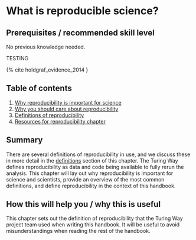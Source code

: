 # What is reproducible science?

## Prerequisites / recommended skill level
No previous knowledge needed.

TESTING

{% cite holdgraf_evidence_2014 }

## Table of contents

1. [Why reproducibility is important for science](01/importantforscience)
2. [Why you should care about reproducibility](02/whycare)
3. [Definitions of reproducibility](03/definitions)
4. [Resources for reproducibility chapter](04/resources)

## Summary
There are several definitions of reproducibility in use, and we discuss these in more detail in the [definitions](03/definitions) section of this chapter.
The Turing Way defines reproducibility as data and code being available to fully rerun the analysis.
This chapter will lay out why reproducibility is important for science and scientists, provide an overview of the most common definitions, and define reproducibility in the context of this handbook.

## How this will help you / why this is useful
This chapter sets out the definition of reproducibility that the Turing Way project team used when writing this handbook.
It will be useful to avoid misunderstandings when reading the rest of the handbook.

